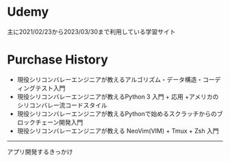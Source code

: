 # Udemy
主に2021/02/23から2023/03/30まで利用している学習サイト

# Purchase History

* 現役シリコンバレーエンジニアが教えるアルゴリズム・データ構造・コーディングテスト入門
* 現役シリコンバレーエンジニアが教えるPython 3 入門 + 応用 +アメリカのシリコンバレー流コードスタイル
* 現役シリコンバレーエンジニアが教えるPythonで始めるスクラッチからのブロックチェーン開発入門
* 現役シリコンバレーエンジニアが教える NeoVim(VIM) + Tmux + Zsh 入門

---
アプリ開発するきっかけ
